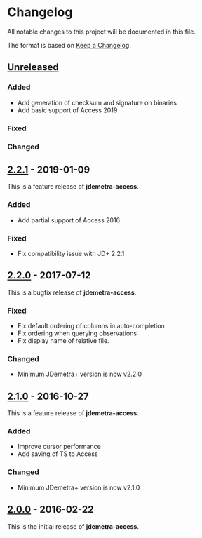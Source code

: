 # Changelog
All notable changes to this project will be documented in this file.

The format is based on [Keep a Changelog](https://keepachangelog.com/en/1.0.0/).

## [Unreleased]

### Added
- Add generation of checksum and signature on binaries
- Add basic support of Access 2019

### Fixed

### Changed

## [2.2.1] - 2019-01-09

This is a feature release of **jdemetra-access**.

### Added
- Add partial support of Access 2016

### Fixed
- Fix compatibility issue with JD+ 2.2.1

## [2.2.0] - 2017-07-12

This is a bugfix release of **jdemetra-access**.

### Fixed
- Fix default ordering of columns in auto-completion
- Fix ordering when querying observations
- Fix display name of relative file.

### Changed
- Minimum JDemetra+ version is now v2.2.0

## [2.1.0] - 2016-10-27

This is a feature release of **jdemetra-access**.   

### Added
- Improve cursor performance
- Add saving of TS to Access

### Changed
- Minimum JDemetra+ version is now v2.1.0

## [2.0.0] - 2016-02-22

This is the initial release of **jdemetra-access**.   

[Unreleased]: https://github.com/nbbrd/jdemetra-access/compare/v2.2.1...HEAD
[2.2.1]: https://github.com/nbbrd/jdemetra-access/compare/v2.2.0...v2.2.1
[2.2.0]: https://github.com/nbbrd/jdemetra-access/compare/v2.1.0...v2.2.0
[2.1.0]: https://github.com/nbbrd/jdemetra-access/compare/v2.0.0...v2.1.0
[2.0.0]: https://github.com/nbbrd/jdemetra-access/releases/tag/v2.0.0
